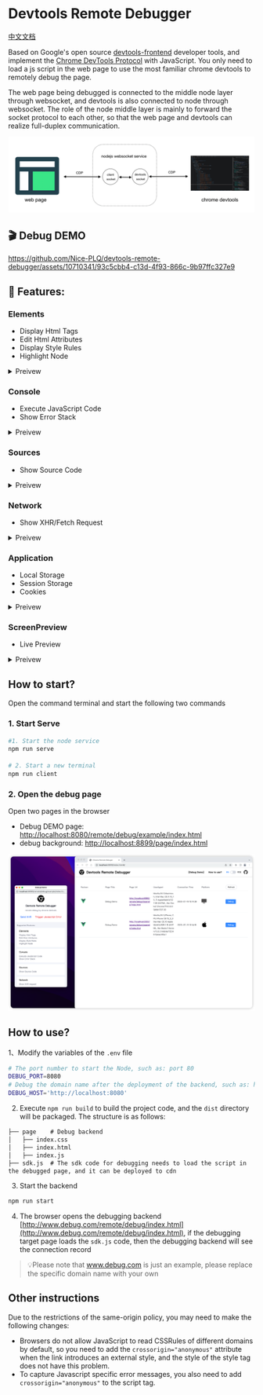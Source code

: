 # Devtools Remote Debugger

[中文文档](./README_CN.md)

Based on Google's open source [devtools-frontend](https://github.com/ChromeDevTools/devtools-frontend) developer tools, and implement the [Chrome DevTools Protocol](https://chromedevtools.github.io/devtools-protocol/) with JavaScript. You only need to load a js script in the web page to use the most familiar chrome devtools to remotely debug the page.

The web page being debugged is connected to the middle node layer through websocket, and devtools is also connected to node through websocket. The role of the node middle layer is mainly to forward the socket protocol to each other, so that the web page and devtools can realize full-duplex communication.

![](./images/cdp.png)

## 🎬 Debug DEMO

https://github.com/Nice-PLQ/devtools-remote-debugger/assets/10710341/93c5cbb4-c13d-4f93-866c-9b97ffc327e9

## 🎉 Features:

### Elements
  - Display Html Tags
  - Edit Html Attributes
  - Display Style Rules
  - Highlight Node

<details>
  <summary>
    Preivew
  </summary>

![](./images/element.png)
![](./images/screencast.png)
</details>

### Console
  - Execute JavaScript Code
  - Show Error Stack

<details>
  <summary>
    Preivew
  </summary>

![](./images/console.png)
</details>


### Sources
  - Show Source Code

<details>
  <summary>
    Preivew
  </summary>

![](./images/source.png)
![](./images/source_1.png)
</details>

### Network
  - Show XHR/Fetch Request

<details>
  <summary>
    Preivew
  </summary>

![](./images/network.png)
</details>

### Application
  - Local Storage
  - Session Storage
  - Cookies

<details>
  <summary>
    Preivew
  </summary>

![](./images/application.png)
</details>

### ScreenPreview
  - Live Preview

<details>
  <summary>
    Preivew
  </summary>

![](./images/screenshot.png)
</details>


## How to start?

Open the command terminal and start the following two commands

### 1. Start Serve

```sh
#1. Start the node service
npm run serve

# 2. Start a new terminal
npm run client
```

### 2. Open the debug page

Open two pages in the browser

- Debug DEMO page: [http://localhost:8080/remote/debug/example/index.html](http://localhost:8080/remote/debug/example/index.html)
- debug background: [http://localhost:8899/page/index.html](http://localhost:8899/page/index.html)

![](./images/backend.png)

## How to use?

1、Modify the variables of the `.env` file

```sh
# The port number to start the Node, such as: port 80
DEBUG_PORT=8080
# Debug the domain name after the deployment of the backend, such as: https://www.remote-debug.com/
DEBUG_HOST='http://localhost:8080'
```

2. Execute `npm run build` to build the project code, and the `dist` directory will be packaged. The structure is as follows:

```
├── page    # Debug backend
│   ├── index.css
│   ├── index.html
│   ├── index.js
├── sdk.js  # The sdk code for debugging needs to load the script in the debugged page, and it can be deployed to cdn
```

3. Start the backend
```sh
npm run start
```

4. The browser opens the debugging backend [http://www.debug.com/remote/debug/index.html](http://www.debug.com/remote/debug/index.html), if the debugging target page loads the `sdk.js` code, then the debugging backend will see the connection record

> 💡Please note that www.debug.com is just an example, please replace the specific domain name with your own

## Other instructions
Due to the restrictions of the same-origin policy, you may need to make the following changes:
- Browsers do not allow JavaScript to read CSSRules of different domains by default, so you need to add the `crossorigin="anonymous"` attribute when the link introduces an external style, and the style of the style tag does not have this problem.
- To capture Javascript specific error messages, you also need to add `crossorigin="anonymous"` to the script tag.
